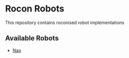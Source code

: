 # Rocon Robots

This repository contains roconised robot implementations

## Available Robots

* [Nao](https://github.com/robotics-in-concert/rocon_robots/tree/nao)
